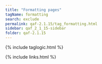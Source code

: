 ```yaml
---
title: "Formatting pages"
tagName: formatting
search: exclude
permalink: qaf-2.1.15/tag_formatting.html
sidebar: qaf_2_1_15-sidebar
folder: qaf-2.1.15
---
```

{% include taglogic.html %}

{% include links.html %}
